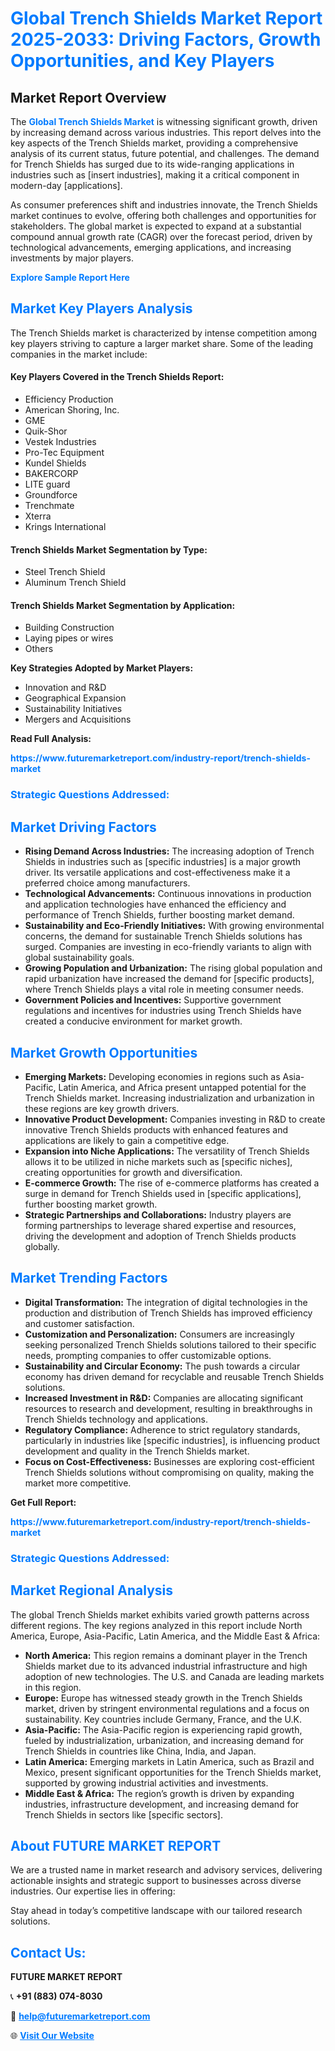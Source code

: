 <h1 style="color: #007BFF;">Global Trench Shields Market Report 2025-2033: Driving Factors, Growth Opportunities, and Key Players</h1>

<section id="overview">
<h2>Market Report Overview</h2>
<p>The <a href="https://www.futuremarketreport.com/industry-report/trench-shields-market" style="color: #007BFF; text-decoration: none;"><strong>Global Trench Shields Market</strong></a> is witnessing significant growth, driven by increasing demand across various industries. This report delves into the key aspects of the Trench Shields market, providing a comprehensive analysis of its current status, future potential, and challenges. The demand for Trench Shields has surged due to its wide-ranging applications in industries such as [insert industries], making it a critical component in modern-day [applications].</p>
<p>As consumer preferences shift and industries innovate, the Trench Shields market continues to evolve, offering both challenges and opportunities for stakeholders. The global market is expected to expand at a substantial compound annual growth rate (CAGR) over the forecast period, driven by technological advancements, emerging applications, and increasing investments by major players.</p>
</section>

<section id="overview">
<p><a href="https://www.futuremarketreport.com/request-sample/reportId=105551" style="color: #007BFF; text-decoration: none;"><strong>Explore Sample Report Here</strong></a></p>
</section>

<section id="key-players">
<h2 style="color: #007BFF;">Market Key Players Analysis</h2>
<p>The Trench Shields market is characterized by intense competition among key players striving to capture a larger market share. Some of the leading companies in the market include:</p>
<h4>Key Players Covered in the Trench Shields Report:</h4>
<ul><li>Efficiency Production</li><li>American Shoring, Inc.</li><li>GME</li><li>Quik-Shor</li><li>Vestek Industries</li><li>Pro-Tec Equipment</li><li>Kundel Shields</li><li>BAKERCORP</li><li>LITE guard</li><li>Groundforce</li><li>Trenchmate</li><li>Xterra</li><li>Krings International</li></ul>
<h4>Trench Shields Market Segmentation by Type:</h4>
<ul><li>Steel Trench Shield</li><li>Aluminum Trench Shield</li></ul>

<h4>Trench Shields Market Segmentation by Application:</h4>
<ul><li>Building Construction</li><li>Laying pipes or wires</li><li>Others</li></ul>
<p><strong>Key Strategies Adopted by Market Players:</strong></p>
<ul>
<li>Innovation and R&D</li>
<li>Geographical Expansion</li>
<li>Sustainability Initiatives</li>
<li>Mergers and Acquisitions</li>
</ul>
</section>

<section>
<p><strong>Read Full Analysis: </strong></p><a href="https://www.futuremarketreport.com/industry-report/trench-shields-market" style="color: #007BFF; text-decoration: none;"><strong>https://www.futuremarketreport.com/industry-report/trench-shields-market</strong></a>
<h3 style="color: #007BFF;">Strategic Questions Addressed:</h3>
</section>

<section id="driving-factors">
<h2 style="color: #007BFF;">Market Driving Factors</h2>
<ul>
<li><strong>Rising Demand Across Industries:</strong> The increasing adoption of Trench Shields in industries such as [specific industries] is a major growth driver. Its versatile applications and cost-effectiveness make it a preferred choice among manufacturers.</li>
<li><strong>Technological Advancements:</strong> Continuous innovations in production and application technologies have enhanced the efficiency and performance of Trench Shields, further boosting market demand.</li>
<li><strong>Sustainability and Eco-Friendly Initiatives:</strong> With growing environmental concerns, the demand for sustainable Trench Shields solutions has surged. Companies are investing in eco-friendly variants to align with global sustainability goals.</li>
<li><strong>Growing Population and Urbanization:</strong> The rising global population and rapid urbanization have increased the demand for [specific products], where Trench Shields plays a vital role in meeting consumer needs.</li>
<li><strong>Government Policies and Incentives:</strong> Supportive government regulations and incentives for industries using Trench Shields have created a conducive environment for market growth.</li>
</ul>
</section>

<section id="growth-opportunities">
<h2 style="color: #007BFF;">Market Growth Opportunities</h2>
<ul>
<li><strong>Emerging Markets:</strong> Developing economies in regions such as Asia-Pacific, Latin America, and Africa present untapped potential for the Trench Shields market. Increasing industrialization and urbanization in these regions are key growth drivers.</li>
<li><strong>Innovative Product Development:</strong> Companies investing in R&D to create innovative Trench Shields products with enhanced features and applications are likely to gain a competitive edge.</li>
<li><strong>Expansion into Niche Applications:</strong> The versatility of Trench Shields allows it to be utilized in niche markets such as [specific niches], creating opportunities for growth and diversification.</li>
<li><strong>E-commerce Growth:</strong> The rise of e-commerce platforms has created a surge in demand for Trench Shields used in [specific applications], further boosting market growth.</li>
<li><strong>Strategic Partnerships and Collaborations:</strong> Industry players are forming partnerships to leverage shared expertise and resources, driving the development and adoption of Trench Shields products globally.</li>
</ul>
</section>

<section id="trending-factors">
<h2 style="color: #007BFF;">Market Trending Factors</h2>
<ul>
<li><strong>Digital Transformation:</strong> The integration of digital technologies in the production and distribution of Trench Shields has improved efficiency and customer satisfaction.</li>
<li><strong>Customization and Personalization:</strong> Consumers are increasingly seeking personalized Trench Shields solutions tailored to their specific needs, prompting companies to offer customizable options.</li>
<li><strong>Sustainability and Circular Economy:</strong> The push towards a circular economy has driven demand for recyclable and reusable Trench Shields solutions.</li>
<li><strong>Increased Investment in R&D:</strong> Companies are allocating significant resources to research and development, resulting in breakthroughs in Trench Shields technology and applications.</li>
<li><strong>Regulatory Compliance:</strong> Adherence to strict regulatory standards, particularly in industries like [specific industries], is influencing product development and quality in the Trench Shields market.</li>
<li><strong>Focus on Cost-Effectiveness:</strong> Businesses are exploring cost-efficient Trench Shields solutions without compromising on quality, making the market more competitive.</li>
</ul>
</section>

<section>
<p><strong>Get Full Report: </strong></p><a href="https://www.futuremarketreport.com/industry-report/trench-shields-market" style="color: #007BFF; text-decoration: none;"><strong>https://www.futuremarketreport.com/industry-report/trench-shields-market</strong></a>
<h3 style="color: #007BFF;">Strategic Questions Addressed:</h3>
</section>


<section id="regional-analysis">
<h2 style="color: #007BFF;">Market Regional Analysis</h2>
<p>The global Trench Shields market exhibits varied growth patterns across different regions. The key regions analyzed in this report include North America, Europe, Asia-Pacific, Latin America, and the Middle East & Africa:</p>
<ul>
<li><strong>North America:</strong> This region remains a dominant player in the Trench Shields market due to its advanced industrial infrastructure and high adoption of new technologies. The U.S. and Canada are leading markets in this region.</li>
<li><strong>Europe:</strong> Europe has witnessed steady growth in the Trench Shields market, driven by stringent environmental regulations and a focus on sustainability. Key countries include Germany, France, and the U.K.</li>
<li><strong>Asia-Pacific:</strong> The Asia-Pacific region is experiencing rapid growth, fueled by industrialization, urbanization, and increasing demand for Trench Shields in countries like China, India, and Japan.</li>
<li><strong>Latin America:</strong> Emerging markets in Latin America, such as Brazil and Mexico, present significant opportunities for the Trench Shields market, supported by growing industrial activities and investments.</li>
<li><strong>Middle East & Africa:</strong> The region’s growth is driven by expanding industries, infrastructure development, and increasing demand for Trench Shields in sectors like [specific sectors].</li>
</ul>
</section>

<footer>
<h2 style="color: #007BFF;">About FUTURE MARKET REPORT</h2>
<p>We are a trusted name in market research and advisory services, delivering actionable insights and strategic support to businesses across diverse industries. Our expertise lies in offering:</p>

<p>Stay ahead in today’s competitive landscape with our tailored research solutions.</p>

<h2 style="color: #007BFF;">Contact Us:</h2>
<p><strong>FUTURE MARKET REPORT</strong></p>
<p>📞 <strong>+91 (883) 074-8030</strong></p>
<p>📧 <strong><a href="mailto:help@futuremarketreport.com" style="color: #007BFF;">help@futuremarketreport.com</a></strong></p>
<p>🌐 <strong><a href="https://www.futuremarketreport.com/" style="color: #007BFF;">Visit Our Website</a></strong></p>
</footer>